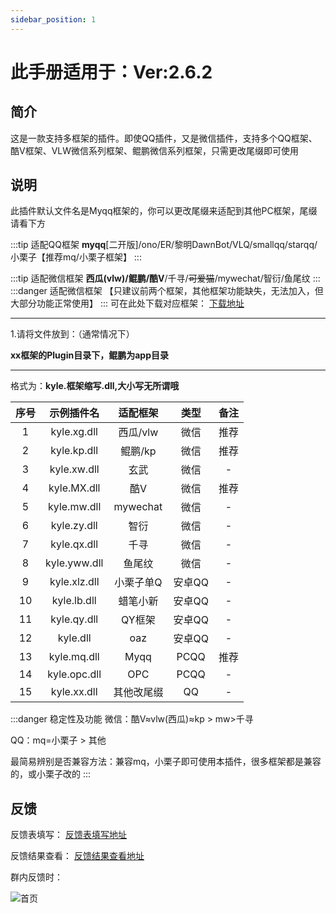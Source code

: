 ```yaml
---
sidebar_position: 1
---
```

# 此手册适用于：Ver:2.6.2

## 简介
这是一款支持多框架的插件。即使QQ插件，又是微信插件，支持多个QQ框架、酷V框架、VLW微信系列框架、鲲鹏微信系列框架，只需更改尾缀即可使用

## 说明
此插件默认文件名是Myqq框架的，你可以更改尾缀来适配到其他PC框架，尾缀请看下方

:::tip 适配QQ框架
**myqq**[二开版]/ono/ER/黎明DawnBot/VLQ/smallqq/starqq/小栗子【推荐mq/小栗子框架】
:::

:::tip 适配微信框架
**西瓜(vlw)/鲲鹏/酷V**/千寻/<s>可爱猫</s>/mywechat/智衍/鱼尾纹
:::
:::danger 适配微信框架
【只建议前两个框架，其他框架功能缺失，无法加入，但大部分功能正常使用】
:::
可在此处下载对应框架：
[下载地址](http://file.kylenb.top/onedrive/2%E6%9C%BA%E5%99%A8%E4%BA%BA%E4%B8%93%E7%94%A8/2%E6%A1%86%E6%9E%B6)

***
1.请将文件放到：（通常情况下）

**xx框架的Plugin目录下，鲲鹏为app目录**
***
格式为：**kyle.框架缩写.dll,大小写无所谓哦**

|序号|示例插件名|适配框架|类型|备注|
|:--:|:--:|:--:|:--:|:--:|
|1|kyle.xg.dll|西瓜/vlw|微信|推荐
|2|kyle.kp.dll|鲲鹏/kp|微信|推荐
|3|kyle.xw.dll|玄武|微信|-
|4|kyle.MX.dll|酷V|微信|推荐
|5|kyle.mw.dll|mywechat|微信|-
|6|kyle.zy.dll|智衍|微信|-
|7|kyle.qx.dll|千寻|微信|-
|8|kyle.yww.dll|鱼尾纹|微信|-
|9|kyle.xlz.dll|小栗子单Q|安卓QQ|-
|10|kyle.lb.dll|蜡笔小新|安卓QQ|-
|11|kyle.qy.dll|QY框架|安卓QQ|-
|12|kyle.dll|oaz|安卓QQ|-
|13|kyle.mq.dll|Myqq|PCQQ|推荐
|14|kyle.opc.dll|OPC|PCQQ|-
|15|kyle.xx.dll|其他改尾缀|QQ|-

:::danger 稳定性及功能
微信：酷V≈vlw(西瓜)≈kp > mw>千寻

QQ：mq=小栗子 > 其他

最简易辨别是否兼容方法：兼容mq，小栗子即可使用本插件，很多框架都是兼容的，或小栗子改的
:::

## 反馈
反馈表填写：
[反馈表填写地址](https://docs.qq.com/form/page/DYWNHbXZTaUlWb3BL)

反馈结果查看：
[反馈结果查看地址](https://docs.qq.com/sheet/DYUZkYVJCTVJwdFBz)

群内反馈时：

![首页](/img/doc/首页/反馈.png)